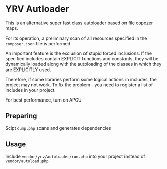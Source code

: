 # YRV Autloader

This is an alternative super fast class autoloader
based on file copozer maps.

For its operation, a preliminary scan of all resources specified 
in the `composer.json` file is performed.

An important feature is the exclusion of stupid forced inclusions. 
If the specified includes contain EXPLICIT functions and constants, 
they will be dynamically loaded along with the autoloading 
of the classes in which they are EXPLICITLY used.

Therefore, if some libraries perform some logical actions in includes, 
the project may not work. To fix the problem - you need to register 
a list of includes in your project.

For best performance, turn on APCU

## Preparing
Scipt `dump.php` scans and generates dependencies

## Usage
Include `vendor/yrv/autoloader/run.php` into your project instead of `vendor/autoload.php`



